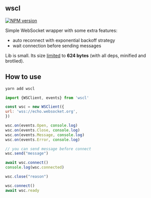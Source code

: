 ## wscl

[![NPM version](https://img.shields.io/npm/v/wscl.svg)](https://www.npmjs.com/package/wscl)

Simple WebSocket wrapper with some extra features:

- auto reconnect with exponential backoff strategy
- wait connection before sending messages

Lib is small. Its size [limited](https://github.com/ai/size-limit)
to **624 bytes** (with all deps, minified and brotlied).

## How to use

```bash
yarn add wscl
```

```js
import {WSClient, events} from 'wscl'

const wsc = new WSClient({
url: 'wss://echo.websocket.org',
})

wsc.on(events.Open, console.log)
wsc.on(events.Close, console.log)
wsc.on(events.Message, console.log)
wsc.on(events.Error, console.log)

// you can send message before connect
wsc.send("message")

await wsc.connect()
console.log(wsc.connected)

wsc.close("reason")

wsc.connect()
await wsc.ready
```
